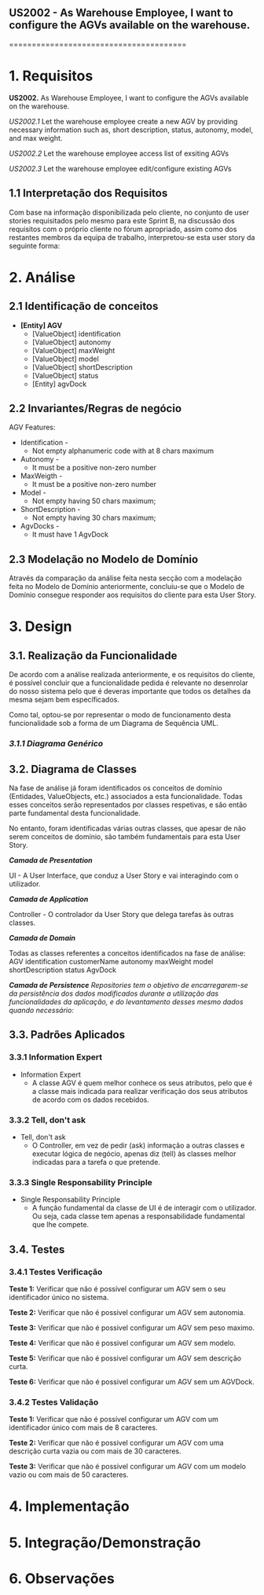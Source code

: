 ## US2002 - As Warehouse Employee, I want to configure the AGVs available on the warehouse.
=======================================

# 1. Requisitos

**US2002.** As Warehouse Employee, I want to configure the AGVs available on the warehouse.

*US2002.1* Let the warehouse employee create a new AGV by providing necessary information such as, short description, status, autonomy, model, and max weight.

*US2002.2* Let the warehouse employee access list of exsiting AGVs

*US2002.3* Let the warehouse employee edit/configure existing AGVs



## 1.1 Interpretação dos Requisitos

Com base na informação disponibilizada pelo cliente, no conjunto de user stories requisitados pelo mesmo para este Sprint B, na discussão dos requisitos com o próprio cliente no fórum apropriado, assim como dos restantes membros da equipa de trabalho, interpretou-se esta user story da seguinte forma:



# 2. Análise

## 2.1 Identificação de conceitos

* **[Entity] AGV**
    * [ValueObject] identification
    * [ValueObject] autonomy
    * [ValueObject] maxWeight
    * [ValueObject] model
    * [ValueObject] shortDescription
    * [ValueObject] status
    * [Entity] agvDock


## 2.2 Invariantes/Regras de negócio

AGV Features:

- Identification -
  * Not empty alphanumeric code with at 8 chars maximum
- Autonomy -
  * It must be a positive non-zero number
- MaxWeigth -
  * It must be a positive non-zero number
- Model -
  * Not empty having 50 chars maximum;
- ShortDescription -
  * Not empty having 30 chars maximum;
- AgvDocks -
  * It must have 1 AgvDock

## 2.3 Modelação no Modelo de Domínio

Através da comparação da análise feita nesta secção com a modelação feita no Modelo de Domínio anteriormente, concluiu-se que o Modelo de Domínio consegue responder aos requisitos do cliente para esta User Story.

# 3. Design


## 3.1. Realização da Funcionalidade

De acordo com a análise realizada anteriormente, e os requisitos do cliente, é possível concluir que a funcionalidade pedida é relevante no desenrolar do nosso sistema pelo que é deveras importante que todos os detalhes da mesma sejam bem específicados.

Como tal, optou-se por representar o modo de funcionamento desta funcionalidade sob a forma de um Diagrama de Sequência UML.


### _3.1.1 Diagrama Genérico_




## 3.2. Diagrama de Classes

Na fase de análise já foram identificados os conceitos de domínio (Entidades, ValueObjects, etc.) associados a esta funcionalidade. Todas esses conceitos serão representados por classes respetivas, e são então parte fundamental desta funcionalidade.

No entanto, foram identificadas várias outras classes, que apesar de não serem conceitos de domínio, são também fundamentais para esta User Story.


**_Camada de Presentation_**

UI - A User Interface, que conduz a User Story e vai interagindo com o utilizador.

**_Camada de Application_**

Controller - O controlador da User Story que delega tarefas às outras classes.

**_Camada de Domain_**

Todas as classes referentes a conceitos identificados na fase de análise:
AGV
identification
customerName
autonomy
maxWeight
model
shortDescription
status
AgvDock

**_Camada de Persistence_**
_Repositories tem o objetivo de encarregarem-se da persistência dos dados modificados durante a utilização das funcionalidades da aplicação, e do levantamento desses mesmo dados quando necessário:_



## 3.3. Padrões Aplicados


### 3.3.1 Information Expert

* Information Expert
  * A classe AGV é quem melhor conhece os seus atributos, pelo que é a classe mais indicada para realizar verificação dos seus atributos de acordo com os dados recebidos.


### 3.3.2 Tell, don't ask


* Tell, don't ask
  * O Controller, em vez de pedir (ask) informação a outras classes e executar lógica de negócio, apenas diz (tell) às classes melhor indicadas para a tarefa o que pretende.
  
### 3.3.3 Single Responsability Principle

* Single Responsability Principle
  * A função fundamental da classe de UI é de interagir com o utilizador. Ou seja, cada classe tem apenas a responsabilidade fundamental que lhe compete.

## 3.4. Testes


### 3.4.1 Testes Verificação


**Teste 1:** Verificar que não é possível configurar um AGV sem o seu identificador único no sistema.

**Teste 2:** Verificar que não é possivel configurar um AGV sem autonomia.

**Teste 3:** Verificar que não é possivel configurar um AGV sem peso maximo.

**Teste 4:** Verificar que não é possivel configurar um AGV sem modelo.

**Teste 5:** Verificar que não é possivel configurar um AGV sem descrição curta.

**Teste 6:** Verificar que não é possivel configurar um AGV sem um AGVDock.



### 3.4.2 Testes Validação

**Teste 1:** Verificar que não é possível configurar um AGV com um identificador único com mais de 8 caracteres.

**Teste 2:** Verificar que não é possivel configurar um AGV com uma descrição curta vazia ou com mais de 30 caracteres.

**Teste 3:** Verificar que não é possivel configurar um AGV com um modelo vazio ou com mais de 50 caracteres.




# 4. Implementação

# 5. Integração/Demonstração

# 6. Observações

